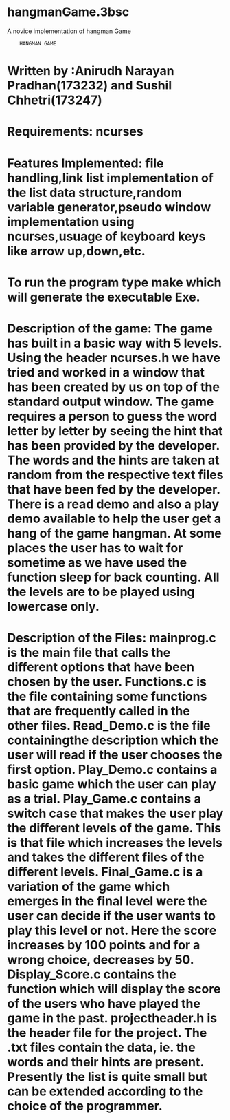 # hangmanGame.3bsc
A novice implementation of hangman Game

        HANGMAN GAME

 Written by :Anirudh Narayan Pradhan(173232) and Sushil Chhetri(173247)
===========================================================================================================================
 Requirements:
            ncurses
===========================================================================================================================
Features Implemented:
            file handling,link list implementation of the list data structure,random variable generator,pseudo window implementation using ncurses,usuage of keyboard keys like arrow up,down,etc.
===========================================================================================================================
 To run the program type make which will generate the executable Exe.
============================================================================================================================
 Description of the game:
        The game has built in a basic way with 5 levels.
        Using the header ncurses.h we have tried and worked in a window that has been created by us on top of the standard output window.
        The game requires a person to guess the word letter by letter by seeing the hint that has been provided by the developer.
        The words and the hints are taken at random from the respective text files that have been fed by the developer.
        There is a read demo and also a play demo available to help the user get a hang of the game hangman.
        At some places the user has to wait for sometime as we have used the function sleep for back counting.
        All the levels are to be played using lowercase only.
============================================================================================================================
 Description of the Files: mainprog.c is the main file that calls the different options that have been chosen by the user. Functions.c is the file containing some functions that are frequently called in the other files. Read_Demo.c is the file containingthe description which the user will read if the user chooses the first option. Play_Demo.c contains a basic game which the user can play as a trial. Play_Game.c contains a switch case that makes the user play the different levels of the game. This is that file which increases the levels and takes the different files of the different levels. Final_Game.c is a variation of the game which emerges in the final level were the user can decide if the user wants to play this level or not. Here the score increases by 100 points and for a wrong choice, decreases by 50. Display_Score.c contains the function which will display the score of the users who have played the game in the past. projectheader.h is the header file for the project. The .txt files contain the data, ie. the words and their hints are present. Presently the list is quite small but can be extended according to the choice of the programmer.
===========================================================================================================================
